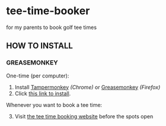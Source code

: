 # tee-time-booker
for my parents to book golf tee times

## HOW TO INSTALL ##

### GREASEMONKEY ###

One-time (per computer):

1. Install [Tampermonkey](https://chrome.google.com/webstore/detail/tampermonkey/dhdgffkkebhmkfjojejmpbldmpobfkfo?hl=en) *(Chrome)* or [Greasemonkey](https://addons.mozilla.org/en-US/firefox/addon/greasemonkey/) *(Firefox)*
2. Click [this link to install](https://raw.githubusercontent.com/WuTheFWasThat/tee-time-booker/master/tee-time-booker.user.js).

Whenever you want to book a tee time:

3. Visit [the tee time booking website](https://foreupsoftware.com/index.php/booking/19347/1468#/) before the spots open
